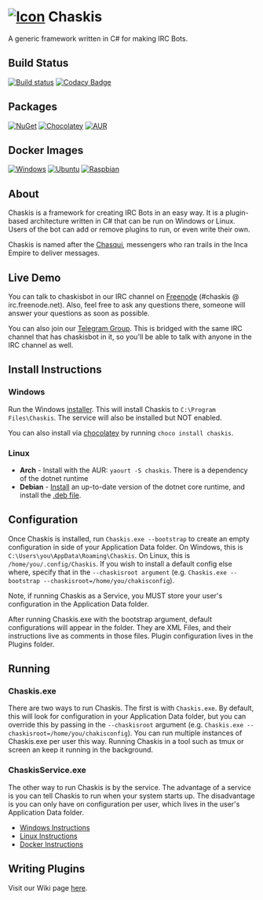 [![Icon](https://files.shendrick.net/projects/chaskis/assets/icon.png)](https://github.com/xforever1313/Chaskis/)
Chaskis 
==========
A generic framework written in C# for making IRC Bots.

Build Status
--------------
[![Build status](https://ci.appveyor.com/api/projects/status/n8sbo1ay6wr2xxyc/branch/master?svg=true)](https://ci.appveyor.com/project/xforever1313/chaskis/branch/master)
[![Codacy Badge](https://api.codacy.com/project/badge/Grade/92071784a63e4d6ba070cb88c1b6c99f)](https://www.codacy.com/app/xforever1313/Chaskis?utm_source=github.com&amp;utm_medium=referral&amp;utm_content=xforever1313/Chaskis&amp;utm_campaign=Badge_Grade)

Packages
--------------

[![NuGet](https://img.shields.io/nuget/v/ChaskisCore.svg)](https://www.nuget.org/packages/ChaskisCore/)
[![Chocolatey](https://img.shields.io/chocolatey/v/chaskis.svg)](https://chocolatey.org/packages/chaskis/)
[![AUR](https://img.shields.io/aur/version/chaskis.svg)](https://aur.archlinux.org/packages/chaskis/)

Docker Images
--------------

[![Windows](https://img.shields.io/docker/v/xforever1313/chaskis.windows?label=Windows&style=flat-square)](https://hub.docker.com/r/xforever1313/chaskis.windows)
[![Ubuntu](https://img.shields.io/docker/v/xforever1313/chaskis.ubuntu?label=Ubuntu&style=flat-square)](https://hub.docker.com/r/xforever1313/chaskis.ubuntu)
[![Raspbian](https://img.shields.io/docker/v/xforever1313/chaskis.raspbian?label=Raspbian&style=flat-square)](https://hub.docker.com/r/xforever1313/chaskis.raspbian)

About
--------
Chaskis is a framework for creating IRC Bots in an easy way.  It is a plugin-based architecture written in C# that can be run on Windows or Linux.  Users of the bot can add or remove plugins to run, or even write their own.

Chaskis is named after the [Chasqui](https://en.wikipedia.org/wiki/Chasqui), messengers who ran trails in the Inca Empire to deliver messages.

Live Demo
---------

You can talk to chaskisbot in our IRC channel on [Freenode](https://webchat.freenode.net/?channels=chaskis) (#chaskis @ irc.freenode.net).  Also, feel free to ask any questions there, someone will answer your questions as soon as possible.

You can also join our [Telegram Group](https://t.me/ChaskisIrc).  This is bridged with the same IRC channel that has chaskisbot in it, so you'll be able to talk with anyone in the IRC channel as well.

Install Instructions
----------------------

### Windows ###
Run the Windows [installer](https://files.shendrick.net/projects/chaskis/releases/latest/windows/ChaskisInstaller.msi).  This will install Chaskis to ```C:\Program Files\Chaskis```.  The service will also be installed but NOT enabled.

You can also install via [chocolatey](https://chocolatey.org/packages/chaskis/) by running ```choco install chaskis```.

### Linux ###

 * **Arch** - Install with the AUR: ```yaourt -S chaskis```.  There is a dependency of the dotnet runtime
 * **Debian** - [Install](https://docs.microsoft.com/en-us/dotnet/core/install/linux) an up-to-date version of the dotnet core runtime, and install the [.deb file](https://files.shendrick.net/projects/chaskis/releases/latest/debian/chaskis.deb).

Configuration
---------------
Once Chaskis is installed, run ```Chaskis.exe --bootstrap``` to create an empty configuration in side of your Application Data folder.  On Windows, this is ```C:\Users\you\AppData\Roaming\Chaskis```.  On Linux, this is ```/home/you/.config/Chaskis```.  If you wish to install a default config else where, specify that in the ```--chaskisroot argument``` (e.g. ```Chaskis.exe --bootstrap --chaskisroot=/home/you/chakisconfig```).

Note, if running Chaskis as a Service, you MUST store your user's configuration in the Application Data folder.

After running Chaskis.exe with the bootstrap argument, default configurations will appear in the folder.  They are XML Files, and their instructions live as comments in those files.  Plugin configuration lives in the Plugins folder.

Running
---------------
### Chaskis.exe ###

There are two ways to run Chaskis.  The first is with ```Chaskis.exe```. By default, this will look for configuration in your Application Data folder, but you can override this by passing in the ```--chaskisroot``` argument (e.g. ```Chaskis.exe --chaskisroot=/home/you/chakisconfig```).  You can run multiple instances of Chaskis.exe per user this way.  Running Chaskis in a tool such as tmux or screen an keep it running in the background.

### ChaskisService.exe ###

The other way to run Chaskis is by the service.  The advantage of a service is you can tell Chaskis to run when your system starts up.  The disadvantage is you can only have on configuration per user, which lives in the user's Application Data folder.

* [Windows Instructions](https://github.com/xforever1313/Chaskis/wiki/Running-as-a-Windows-Service)
* [Linux Instructions](https://github.com/xforever1313/Chaskis/wiki/Running-as-a-Linux-Service)
* [Docker Instructions](https://github.com/xforever1313/Chaskis/wiki/Running-with-Docker)

Writing Plugins
----------------

Visit our Wiki page [here](https://github.com/xforever1313/Chaskis/wiki/Writing-Plugins).
